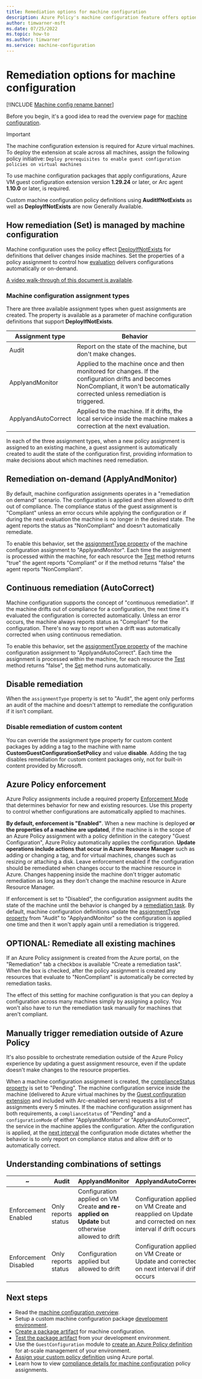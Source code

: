 ```yaml
---
title: Remediation options for machine configuration
description: Azure Policy's machine configuration feature offers options for continuous remediation or control using remediation tasks.
author: timwarner-msft
ms.date: 07/25/2022
ms.topic: how-to
ms.author: timwarner
ms.service: machine-configuration
---
```

# Remediation options for machine configuration

[!INCLUDE [Machine config rename banner](../includes/banner.md)]

Before you begin, it's a good idea to read the overview page for
[machine configuration](./overview.md).

> [!IMPORTANT]
> The machine configuration extension is required for Azure virtual machines. To
> deploy the extension at scale across all machines, assign the following policy
> initiative: `Deploy prerequisites to enable guest configuration policies on
> virtual machines`
>
> To use machine configuration packages that apply configurations, Azure VM guest
> configuration extension version **1.29.24** or later,
> or Arc agent **1.10.0** or later, is required.
>
> Custom machine configuration policy definitions using **AuditIfNotExists** 
> as well as **DeployIfNotExists** are now Generally Available. 

## How remediation (Set) is managed by machine configuration

Machine configuration uses the policy effect
[DeployIfNotExists](../policy/concepts/effects.md#deployifnotexists)
for definitions that deliver changes inside machines.
Set the properties of a policy assignment to control how
[evaluation](../policy/concepts/effects.md#deployifnotexists-evaluation)
delivers configurations automatically or on-demand.

[A video walk-through of this document is available](https://youtu.be/rjAk1eNmDLk).

### Machine configuration assignment types

There are three available assignment types when guest assignments are created.
The property is available as a parameter of machine configuration definitions
that support **DeployIfNotExists**.

| Assignment type | Behavior |
|-|-|
| Audit | Report on the state of the machine, but don't make changes. |
| ApplyandMonitor | Applied to the machine once and then monitored for changes. If the configuration drifts and becomes NonCompliant, it won't be automatically corrected unless remediation is triggered. |
| ApplyandAutoCorrect | Applied to the machine. If it drifts, the local service inside the machine makes a correction at the next evaluation. |

In each of the three assignment types, when a new policy assignment is assigned
to an existing machine, a guest assignment is automatically created to
audit the state of the configuration first, providing information to make
decisions about which machines need remediation.

## Remediation on-demand (ApplyAndMonitor)

By default, machine configuration assignments operates in a "remediation on
demand" scenario. The configuration is applied and then allowed to drift out of
compliance. The compliance status of the guest assignment is "Compliant"
unless an error occurs while applying the configuration or if during the next
evaluation the machine is no longer in the desired state. The agent reports
the status as "NonCompliant" and doesn't automatically remediate.

To enable this behavior, set the
[assignmentType property](/rest/api/guestconfiguration/guest-configuration-assignments/get#assignmenttype)
of the machine configuration assignment to "ApplyandMonitor". Each time the
assignment is processed within the machine, for each resource the
[Test](/powershell/dsc/resources/get-test-set#test)
method returns "true" the agent reports "Compliant"
or if the method returns "false" the agent reports "NonCompliant".

## Continuous remediation (AutoCorrect)

Machine configuration supports the concept of "continuous remediation". If the machine drifts out of compliance for a configuration, the next time it's evaluated the configuration is corrected automatically. Unless an error occurs, the machine always reports status as "Compliant" for the configuration. There's no way to report when a drift was automatically corrected when using continuous remediation.

To enable this behavior, set the
[assignmentType property](/rest/api/guestconfiguration/guest-configuration-assignments/get#assignmenttype)
of the machine configuration assignment to "ApplyandAutoCorrect". Each time the
assignment is processed within the machine, for each resource the
[Test](/powershell/dsc/resources/get-test-set#test)
method returns "false", the
[Set](/powershell/dsc/resources/get-test-set#set)
method runs automatically.

## Disable remediation

When the `assignmentType` property is set to "Audit", the agent only
performs an audit of the machine and doesn't attempt to remediate the configuration
if it isn't compliant.

### Disable remediation of custom content

You can override the assignment type property for custom content packages by
adding a tag to the machine with name **CustomGuestConfigurationSetPolicy** and
value **disable**. Adding the tag disables remediation for custom content
packages only, not for built-in content provided by Microsoft.

## Azure Policy enforcement

Azure Policy assignments include a required property
[Enforcement Mode](../policy/concepts/assignment-structure.md#enforcement-mode)
that determines behavior for new and existing resources.
Use this property to control whether configurations are automatically applied to
machines.

**By default, enforcement is "Enabled"**. When a new machine is deployed **or the
properties of a machine are updated**, if the machine is in the scope of an Azure
Policy assignment with a policy definition in the category "Guest
Configuration", Azure Policy automatically applies the configuration. **Update
operations include actions that occur in Azure Resource Manager** such as adding
or changing a tag, and for virtual machines, changes such as resizing or
attaching a disk. Leave enforcement enabled if the configuration should be
remediated when changes occur to the machine resource in Azure. Changes
happening inside the machine don't trigger automatic remediation as long as they
don't change the machine resource in Azure Resource Manager.

If enforcement is set to "Disabled", the configuration assignment
audits the state of the machine until the behavior is changed by a
[remediation task](../policy/how-to/remediate-resources.md). By default, machine configuration
definitions update the
[assignmentType property](/rest/api/guestconfiguration/guest-configuration-assignments/get#assignmenttype) from "Audit" to "ApplyandMonitor" so the configuration
is applied one time and then it won't apply again until a remediation is
triggered.

## OPTIONAL: Remediate all existing machines

If an Azure Policy assignment is created from the Azure portal, on the
"Remediation" tab a checkbox is available "Create a remediation task". When the
box is checked, after the policy assignment is created any resources that
evaluate to "NonCompliant" is automatically be corrected by remediation tasks.

The effect of this setting for machine configuration is that you can deploy a
configuration across many machines simply by assigning a policy. You won't
also have to run the remediation task manually for machines that aren't
compliant.

## Manually trigger remediation outside of Azure Policy

It's also possible to orchestrate remediation outside of the Azure Policy
experience by updating a guest assignment resource, even if the update
doesn't make changes to the resource properties.

When a machine configuration assignment is created, the
[complianceStatus property](/rest/api/guestconfiguration/guest-configuration-assignments/get#compliancestatus)
is set to "Pending".
The machine configuration service inside the machine (delivered to Azure
virtual machines by the
[Guest configuration extension](./overview.md)
and included with Arc-enabled servers) requests a list of assignments every 5
minutes.
If the machine configuration assignment has both requirements, a
`complianceStatus` of "Pending" and a `configurationMode` of either
"ApplyandMonitor" or "ApplyandAutoCorrect", the service in the machine
applies the configuration. After the configuration is applied, at the
[next interval](./overview.md)
the configuration mode dictates whether the behavior is to only report on
compliance status and allow drift or to automatically correct.

## Understanding combinations of settings

|~| Audit | ApplyandMonitor | ApplyandAutoCorrect |
|-|-|-|-|
| Enforcement Enabled | Only reports status | Configuration applied on VM Create **and re-applied on Update** but otherwise allowed to drift | Configuration applied on VM Create and reapplied on Update and corrected on next interval if drift occurs |
| Enforcement Disabled | Only reports status | Configuration applied but allowed to drift | Configuration applied on VM Create or Update and corrected on next interval if drift occurs |

## Next steps

- Read the [machine configuration overview](./overview.md).
- Setup a custom machine configuration package [development environment](./machine-configuration-create-setup.md).
- [Create a package artifact](./machine-configuration-create.md)
  for machine configuration.
- [Test the package artifact](./machine-configuration-create-test.md)
  from your development environment.
- Use the `GuestConfiguration` module to
  [create an Azure Policy definition](./machine-configuration-create-definition.md)
  for at-scale management of your environment.
- [Assign your custom policy definition](../policy/assign-policy-portal.md) using
  Azure portal.
- Learn how to view
  [compliance details for machine configuration](../policy/how-to/determine-non-compliance.md) policy assignments.
